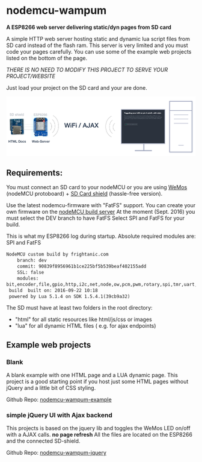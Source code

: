 # nodemcu-wampum
**A ESP8266 web server delivering static/dyn pages from SD card**

A simple HTTP web server hosting static and dynamic lua script files
from SD card instead of the flash ram.
This server is very limited and you must code your pages carefully. You can use some of the example
web projects listed on the bottom of the page.

*THERE IS NO NEED TO MODIFY THIS PROJECT TO SERVE YOUR PROJECT/WEBSITE*

Just load your project on the SD card and your are done.


![WebServer](/teaser.png?raw=true "ESP8266 as full web server")


Requirements:
-------------
You must connect an SD card to your nodeMCU or you are using
[WeMos](http://www.wemos.cc) (nodeMCU protoboard) + [SD Card shield](http://www.wemos.cc/product/micro-sd-card-shield.html) (hassle-free version).

Use the latest nodemcu-firmware with "FatFS" support. You can
create your own firmware on the [nodeMCU build server](https://nodemcu-build.com/)
At the moment (Sept. 2016) you must select the DEV branch to have FatFS
Select SPI and FatFS for your build.

This is what my ESP8266 log during startup. Absolute required modules are: SPI and FatFS
```
NodeMCU custom build by frightanic.com
	branch: dev
	commit: 90839f8956961b1ce225bf5b539beaf402155add
	SSL: false
	modules: bit,encoder,file,gpio,http,i2c,net,node,ow,pcm,pwm,rotary,spi,tmr,uart,websocket,wifi
 build 	built on: 2016-09-22 10:18
 powered by Lua 5.1.4 on SDK 1.5.4.1(39cb9a32)

```


The SD must have at least two folders in the root directory:
 - "html" for all static resources like html/js/css or images
 - "lua" for all dynamic HTML files ( e.g. for ajax endpoints)


## Example web projects

### Blank
A blank example with one HTML page and a LUA dynamic page. This project is a good starting point
if you host just some HTML pages without jQuery and a little bit of CSS styling.
 
Github Repo: [nodemcu-wampum-example](https://github.com/freegroup/nodemcu-wampum-example)

### simple jQuery UI with Ajax backend
This projects is based on the jquery lib and toggles the WeMos LED on/off with a AJAX calls. **no page refresh**
All the files are located on the ESP8266 and the connected SD-shield.

Github Repo: [nodemcu-wampum-jquery](https://github.com/freegroup/nodemcu-wampum-jquery)
